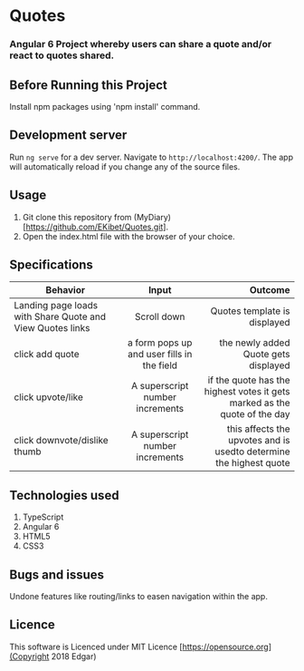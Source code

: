 # Quotes

### Angular 6 Project whereby users can share a quote and/or react to quotes shared.

## Before Running this Project
Install npm packages using 'npm install' command.


## Development server

Run `ng serve` for a dev server. Navigate to `http://localhost:4200/`. The app will automatically reload if you change any of the source files.


## Usage

1. Git clone this repository from (MyDiary)[https://github.com/EKibet/Quotes.git].
2. Open the index.html file with the browser of your choice.
## Specifications

| Behavior        | Input           | Outcome  |
| ------------- |:-------------:| -----:|
|Landing page loads with Share Quote and View Quotes links| Scroll down | Quotes template is displayed|
|click add quote| a form pops up and user fills in the field|the newly added Quote gets displayed|
|click upvote/like|A superscript number increments| if the quote has the highest votes it gets marked as the quote of the day|
|click downvote/dislike thumb|A superscript number increments| this affects the upvotes and is usedto determine the highest quote|

## Technologies used

1. TypeScript
2. Angular 6
3. HTML5
4. CSS3 

## Bugs and issues
 Undone features like routing/links to easen navigation within the app.
 
## Licence

This software is Licenced under MIT Licence
[https://opensource.org](Copyright 2018 Edgar)
